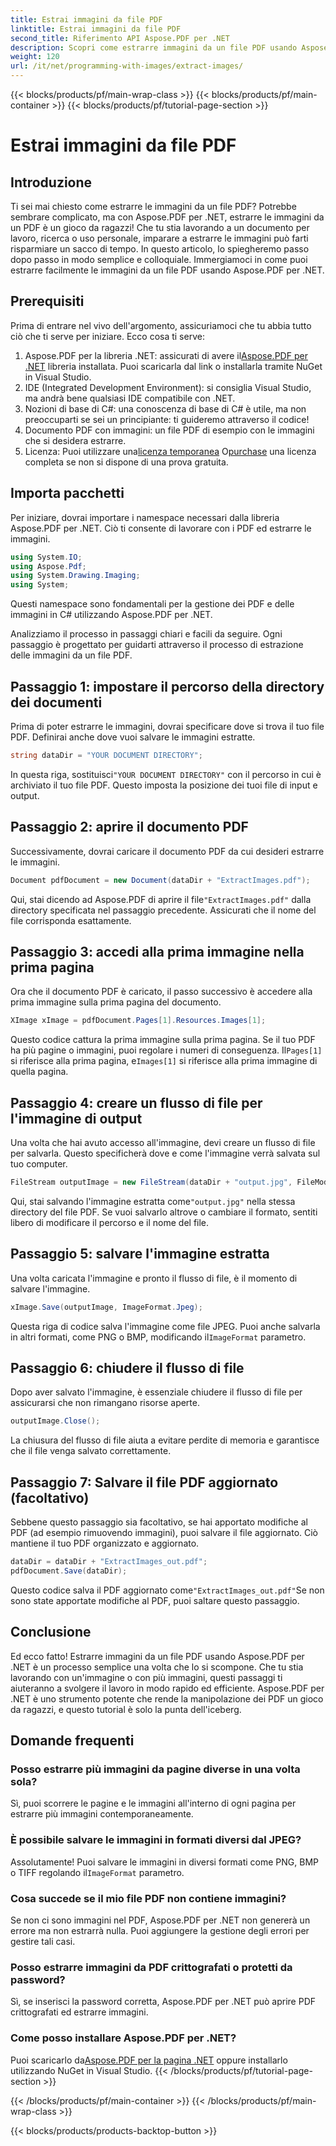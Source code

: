 ```yaml
---
title: Estrai immagini da file PDF
linktitle: Estrai immagini da file PDF
second_title: Riferimento API Aspose.PDF per .NET
description: Scopri come estrarre immagini da un file PDF usando Aspose.PDF per .NET con questa guida passo-passo. Inizia con istruzioni facili da seguire.
weight: 120
url: /it/net/programming-with-images/extract-images/
---
```


{{< blocks/products/pf/main-wrap-class >}}
{{< blocks/products/pf/main-container >}}
{{< blocks/products/pf/tutorial-page-section >}}

# Estrai immagini da file PDF

## Introduzione

Ti sei mai chiesto come estrarre le immagini da un file PDF? Potrebbe sembrare complicato, ma con Aspose.PDF per .NET, estrarre le immagini da un PDF è un gioco da ragazzi! Che tu stia lavorando a un documento per lavoro, ricerca o uso personale, imparare a estrarre le immagini può farti risparmiare un sacco di tempo. In questo articolo, lo spiegheremo passo dopo passo in modo semplice e colloquiale. Immergiamoci in come puoi estrarre facilmente le immagini da un file PDF usando Aspose.PDF per .NET.

## Prerequisiti

Prima di entrare nel vivo dell'argomento, assicuriamoci che tu abbia tutto ciò che ti serve per iniziare. Ecco cosa ti serve:

1.  Aspose.PDF per la libreria .NET: assicurati di avere il[Aspose.PDF per .NET](https://releases.aspose.com/pdf/net/) libreria installata. Puoi scaricarla dal link o installarla tramite NuGet in Visual Studio.
2. IDE (Integrated Development Environment): si consiglia Visual Studio, ma andrà bene qualsiasi IDE compatibile con .NET.
3. Nozioni di base di C#: una conoscenza di base di C# è utile, ma non preoccuparti se sei un principiante: ti guideremo attraverso il codice!
4. Documento PDF con immagini: un file PDF di esempio con le immagini che si desidera estrarre.
5.  Licenza: Puoi utilizzare una[licenza temporanea](https://acquistare.aspose.com/temporary-license/) O[purchase](https://purchase.aspose.com/buy) una licenza completa se non si dispone di una prova gratuita.

## Importa pacchetti

Per iniziare, dovrai importare i namespace necessari dalla libreria Aspose.PDF per .NET. Ciò ti consente di lavorare con i PDF ed estrarre le immagini.

```csharp
using System.IO;
using Aspose.Pdf;
using System.Drawing.Imaging;
using System;
```

Questi namespace sono fondamentali per la gestione dei PDF e delle immagini in C# utilizzando Aspose.PDF per .NET.

Analizziamo il processo in passaggi chiari e facili da seguire. Ogni passaggio è progettato per guidarti attraverso il processo di estrazione delle immagini da un file PDF.

## Passaggio 1: impostare il percorso della directory dei documenti

Prima di poter estrarre le immagini, dovrai specificare dove si trova il tuo file PDF. Definirai anche dove vuoi salvare le immagini estratte.

```csharp
string dataDir = "YOUR DOCUMENT DIRECTORY";
```

 In questa riga, sostituisci`"YOUR DOCUMENT DIRECTORY"` con il percorso in cui è archiviato il tuo file PDF. Questo imposta la posizione dei tuoi file di input e output.

## Passaggio 2: aprire il documento PDF

Successivamente, dovrai caricare il documento PDF da cui desideri estrarre le immagini.

```csharp
Document pdfDocument = new Document(dataDir + "ExtractImages.pdf");
```

 Qui, stai dicendo ad Aspose.PDF di aprire il file`"ExtractImages.pdf"` dalla directory specificata nel passaggio precedente. Assicurati che il nome del file corrisponda esattamente.

## Passaggio 3: accedi alla prima immagine nella prima pagina

Ora che il documento PDF è caricato, il passo successivo è accedere alla prima immagine sulla prima pagina del documento.

```csharp
XImage xImage = pdfDocument.Pages[1].Resources.Images[1];
```

 Questo codice cattura la prima immagine sulla prima pagina. Se il tuo PDF ha più pagine o immagini, puoi regolare i numeri di conseguenza. Il`Pages[1]` si riferisce alla prima pagina, e`Images[1]` si riferisce alla prima immagine di quella pagina.

## Passaggio 4: creare un flusso di file per l'immagine di output

Una volta che hai avuto accesso all'immagine, devi creare un flusso di file per salvarla. Questo specificherà dove e come l'immagine verrà salvata sul tuo computer.

```csharp
FileStream outputImage = new FileStream(dataDir + "output.jpg", FileMode.Create);
```

 Qui, stai salvando l'immagine estratta come`"output.jpg"` nella stessa directory del file PDF. Se vuoi salvarlo altrove o cambiare il formato, sentiti libero di modificare il percorso e il nome del file.

## Passaggio 5: salvare l'immagine estratta

Una volta caricata l'immagine e pronto il flusso di file, è il momento di salvare l'immagine.

```csharp
xImage.Save(outputImage, ImageFormat.Jpeg);
```

 Questa riga di codice salva l'immagine come file JPEG. Puoi anche salvarla in altri formati, come PNG o BMP, modificando il`ImageFormat` parametro.

## Passaggio 6: chiudere il flusso di file

Dopo aver salvato l'immagine, è essenziale chiudere il flusso di file per assicurarsi che non rimangano risorse aperte.

```csharp
outputImage.Close();
```

La chiusura del flusso di file aiuta a evitare perdite di memoria e garantisce che il file venga salvato correttamente.

## Passaggio 7: Salvare il file PDF aggiornato (facoltativo)

Sebbene questo passaggio sia facoltativo, se hai apportato modifiche al PDF (ad esempio rimuovendo immagini), puoi salvare il file aggiornato. Ciò mantiene il tuo PDF organizzato e aggiornato.

```csharp
dataDir = dataDir + "ExtractImages_out.pdf";
pdfDocument.Save(dataDir);
```

 Questo codice salva il PDF aggiornato come`"ExtractImages_out.pdf"`Se non sono state apportate modifiche al PDF, puoi saltare questo passaggio.

## Conclusione

Ed ecco fatto! Estrarre immagini da un file PDF usando Aspose.PDF per .NET è un processo semplice una volta che lo si scompone. Che tu stia lavorando con un'immagine o con più immagini, questi passaggi ti aiuteranno a svolgere il lavoro in modo rapido ed efficiente. Aspose.PDF per .NET è uno strumento potente che rende la manipolazione dei PDF un gioco da ragazzi, e questo tutorial è solo la punta dell'iceberg. 

## Domande frequenti

### Posso estrarre più immagini da pagine diverse in una volta sola?
Sì, puoi scorrere le pagine e le immagini all'interno di ogni pagina per estrarre più immagini contemporaneamente.

### È possibile salvare le immagini in formati diversi dal JPEG?
 Assolutamente! Puoi salvare le immagini in diversi formati come PNG, BMP o TIFF regolando il`ImageFormat` parametro.

### Cosa succede se il mio file PDF non contiene immagini?
Se non ci sono immagini nel PDF, Aspose.PDF per .NET non genererà un errore ma non estrarrà nulla. Puoi aggiungere la gestione degli errori per gestire tali casi.

### Posso estrarre immagini da PDF crittografati o protetti da password?
Sì, se inserisci la password corretta, Aspose.PDF per .NET può aprire PDF crittografati ed estrarre immagini.

### Come posso installare Aspose.PDF per .NET?
 Puoi scaricarlo da[Aspose.PDF per la pagina .NET](https://releases.aspose.com/pdf/net/) oppure installarlo utilizzando NuGet in Visual Studio.
{{< /blocks/products/pf/tutorial-page-section >}}

{{< /blocks/products/pf/main-container >}}
{{< /blocks/products/pf/main-wrap-class >}}

{{< blocks/products/products-backtop-button >}}
